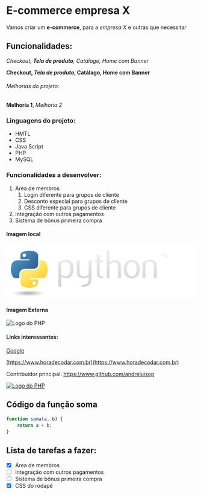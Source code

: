 # E-commerce empresa X

Vamos criar um **e-commerce**, para a *empresa X* e outras que necessitar

## Funcionalidades:

_Checkout, **Tela de produto**, Catálago, Home com Banner_

**Checkout, _Tela de produto_, Catálago, Home com Banner**

###### Melhorias do projeto:

__Melhoria 1__, _Melhoria 2_

### Linguagens do projeto:

* HMTL
* CSS
* Java Script
* PHP
* MySQL

### Funcionalidades a desenvolver:

1. Área de membros
    1. Login diferente para grupos de cliente
    2. Desconto especial para grupos de cliente
    3. CSS diferente para grupos de cliente
2. Integração com outros pagamentos
3. Sistema de bônus primeira compra

#### Imagem local

![Logo do Python](img/python-logo.png)

#### Imagem Externa

![Logo do PHP](https://upload.wikimedia.org/wikipedia/commons/2/27/PHP-logo.svg)

#### Links interessantes:

[Google](https://www.google.com)

[https://www.horadecodar.com.br](https://www.horadecodar.com.br)

Contribuidor principal: https://www.github.com/andreluisop

[![Logo do PHP](https://upload.wikimedia.org/wikipedia/commons/2/27/PHP-logo.svg)](https://www.github.com/andreluisop)


## Código da função soma

```javascript
function soma(a, b) {
    return a + b;
}
```

## Lista de tarefas a fazer:

- [x] Área de membros
- [ ] Integração com outros pagamentos
- [ ] Sistema de bônus primeira compra
- [x] CSS do rodapé
